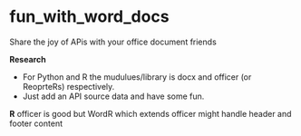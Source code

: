 # fun_with_word_docs
Share the joy of APis with your office document friends

**Research**
- For Python and R the mudulues/library is docx and officer (or ReoprteRs) respectively.
- Just add an API source data and have some fun.

**R**
officer is good but WordR which extends officer might handle header and footer content
